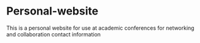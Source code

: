 # Personal-website
This is a personal website for use at academic conferences for networking and collaboration contact information
